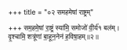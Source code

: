 +++
title = "०२ समहमेषां राष्ट्रम्"

+++
सम॒हमे॒षां रा॒ष्ट्रं स्या॑मि॒ समोजो॑ वी॒र्य॑१ बल॑म्।  
वृ॒श्चामि॒ शत्रू॑णां बा॒हून॒नेन॑ ह॒विषा॒हम्॥२॥  